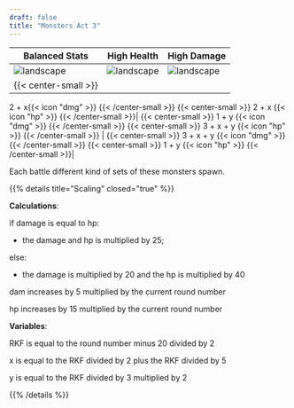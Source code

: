 ```yaml
---
draft: false
title: "Monsters Act 3"
---
```


| Balanced Stats | High Health | High Damage |
|--------|--------|--------|
| ![landscape](/images/enemies/monsters/monsters_act3_0.png)  |  ![landscape](/images/enemies/monsters/monsters_act3_1.png) | ![landscape](/images/enemies/monsters/monsters_act3_2.png) |
| {{< center-small >}}
2 + x{{< icon "dmg" >}}
{{< /center-small >}} {{< center-small >}}
2 + x {{< icon "hp" >}}
{{< /center-small >}}| {{< center-small >}}
1 + y {{< icon "dmg" >}}
{{< /center-small >}} {{< center-small >}}
3 + x + y {{< icon "hp" >}}
{{< /center-small >}} | {{< center-small >}}
3 + x + y {{< icon "dmg" >}}
{{< /center-small >}} {{< center-small >}}
1 + y {{< icon "hp" >}}
{{< /center-small >}}|

Each battle different kind of sets of these monsters spawn.

{{% details title="Scaling" closed="true" %}}

**Calculations**: 

if damage is equal to hp:
 - the damage and hp is multiplied by 25;

else:
 - the damage is multiplied by 20 and the hp is multiplied by 40


dam increases by 5 multiplied by the current round number

hp increases by 15 multiplied by the current round number

**Variables**: 

RKF is equal to the round number minus 20 divided by 2

x is equal to the RKF divided by 2 plus the RKF divided by 5

y is equal to the RKF divided by 3 multiplied by 2

{{% /details %}}
